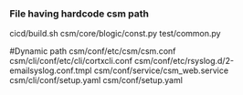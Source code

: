 <!--
CORTX-CSM: CORTX Management web and CLI interface.
Copyright (c) 2020 Seagate Technology LLC and/or its Affiliates
This program is free software: you can redistribute it and/or modify
it under the terms of the GNU Affero General Public License as published
by the Free Software Foundation, either version 3 of the License, or
(at your option) any later version.
This program is distributed in the hope that it will be useful,
but WITHOUT ANY WARRANTY; without even the implied warranty of
MERCHANTABILITY or FITNESS FOR A PARTICULAR PURPOSE. See the
GNU Affero General Public License for more details.
You should have received a copy of the GNU Affero General Public License
along with this program. If not, see <https://www.gnu.org/licenses/>.
For any questions about this software or licensing,
please email opensource@seagate.com or cortx-questions@seagate.com.
-->
### File having hardcode csm path

cicd/build.sh
csm/core/blogic/const.py
test/common.py

#Dynamic path
csm/conf/etc/csm/csm.conf
csm/cli/conf/etc/cli/cortxcli.conf
csm/conf/etc/rsyslog.d/2-emailsyslog.conf.tmpl
csm/conf/service/csm_web.service
csm/cli/conf/setup.yaml
csm/conf/setup.yaml

